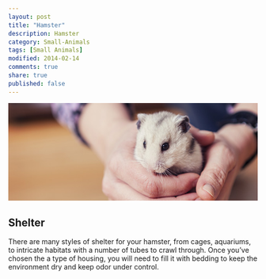 ```yaml
---
layout: post
title: "Hamster"
description: Hamster
category: Small-Animals
tags: [Small Animals]
modified: 2014-02-14
comments: true
share: true
published: false
---
```


<img src="/images/hamster-1.jpg" class="img-post">

## Shelter

There are many styles of shelter for your hamster, from cages, aquariums, to intricate habitats with a number of tubes to crawl through. Once you’ve chosen the a type of housing, you will need to fill it with bedding to keep the environment dry and keep odor under control.  

